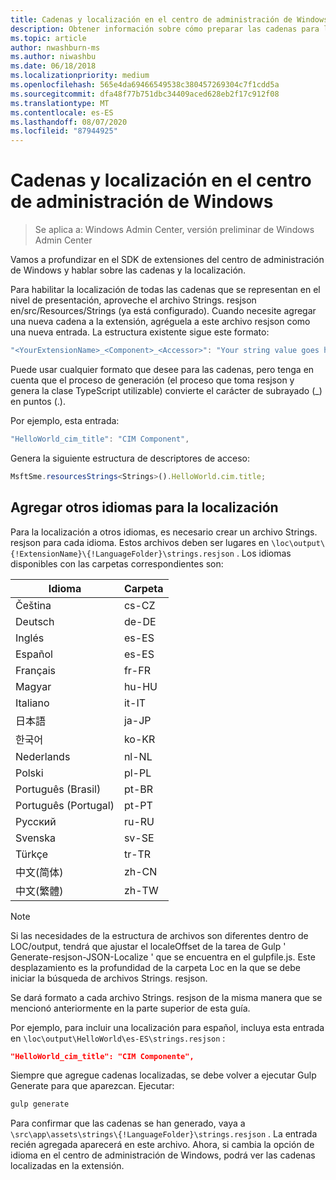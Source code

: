 ```yaml
---
title: Cadenas y localización en el centro de administración de Windows
description: Obtener información sobre cómo preparar las cadenas para la localización en el SDK del centro de administración de Windows (proyecto Honolulu)
ms.topic: article
author: nwashburn-ms
ms.author: niwashbu
ms.date: 06/18/2018
ms.localizationpriority: medium
ms.openlocfilehash: 565e4da69466549538c380457269304c7f1cdd5a
ms.sourcegitcommit: dfa48f77b751dbc34409aced628eb2f17c912f08
ms.translationtype: MT
ms.contentlocale: es-ES
ms.lasthandoff: 08/07/2020
ms.locfileid: "87944925"
---
```

# <a name="strings-and-localization-in-windows-admin-center"></a>Cadenas y localización en el centro de administración de Windows #

>Se aplica a: Windows Admin Center, versión preliminar de Windows Admin Center

Vamos a profundizar en el SDK de extensiones del centro de administración de Windows y hablar sobre las cadenas y la localización.

Para habilitar la localización de todas las cadenas que se representan en el nivel de presentación, aproveche el archivo Strings. resjson en/src/Resources/Strings (ya está configurado). Cuando necesite agregar una nueva cadena a la extensión, agréguela a este archivo resjson como una nueva entrada. La estructura existente sigue este formato:

``` ts
"<YourExtensionName>_<Component>_<Accessor>": "Your string value goes here.",
```

Puede usar cualquier formato que desee para las cadenas, pero tenga en cuenta que el proceso de generación (el proceso que toma resjson y genera la clase TypeScript utilizable) convierte el carácter de subrayado (_) en puntos (.).

Por ejemplo, esta entrada:
``` ts
"HelloWorld_cim_title": "CIM Component",
```
Genera la siguiente estructura de descriptores de acceso:
``` ts
MsftSme.resourcesStrings<Strings>().HelloWorld.cim.title;
```

## <a name="add-other-languages-for-localization"></a>Agregar otros idiomas para la localización ##

Para la localización a otros idiomas, es necesario crear un archivo Strings. resjson para cada idioma. Estos archivos deben ser lugares en ```\loc\output\{!ExtensionName}\{!LanguageFolder}\strings.resjson``` . Los idiomas disponibles con las carpetas correspondientes son:

| Idioma      | Carpeta      |
| ------------- |-------------|
| Čeština | cs-CZ |
| Deutsch | de-DE |
| Inglés | es-ES |
| Español | es-ES |
| Français | fr-FR |
| Magyar | hu-HU |
| Italiano | it-IT |
| 日本語 | ja-JP |
| 한국어 | ko-KR |
| Nederlands | nl-NL |
| Polski | pl-PL |
| Português (Brasil) | pt-BR |
| Português (Portugal) | pt-PT |
| Русский | ru-RU |
| Svenska | sv-SE |
| Türkçe    | tr-TR |
| 中文(简体) | zh-CN |
| 中文(繁體) | zh-TW |
> [!NOTE]
> Si las necesidades de la estructura de archivos son diferentes dentro de LOC/output, tendrá que ajustar el localeOffset de la tarea de Gulp ' Generate-resjson-JSON-Localize ' que se encuentra en el gulpfile.js. Este desplazamiento es la profundidad de la carpeta Loc en la que se debe iniciar la búsqueda de archivos Strings. resjson.

Se dará formato a cada archivo Strings. resjson de la misma manera que se mencionó anteriormente en la parte superior de esta guía.

Por ejemplo, para incluir una localización para español, incluya esta entrada en ```\loc\output\HelloWorld\es-ES\strings.resjson``` :
```json
"HelloWorld_cim_title": "CIM Componente",
```
Siempre que agregue cadenas localizadas, se debe volver a ejecutar Gulp Generate para que aparezcan. Ejecutar:
``` cmd
gulp generate
```

Para confirmar que las cadenas se han generado, vaya a ```\src\app\assets\strings\{!LanguageFolder}\strings.resjson``` . La entrada recién agregada aparecerá en este archivo.
Ahora, si cambia la opción de idioma en el centro de administración de Windows, podrá ver las cadenas localizadas en la extensión.
